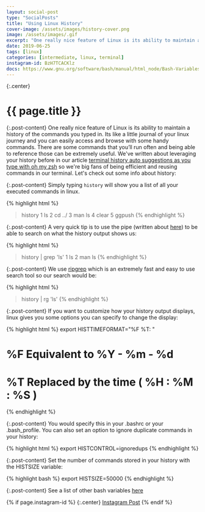 ```yaml
---
layout: social-post
type: "SocialPosts"
title: "Using Linux History"
cover-image: /assets/images/history-cover.png
image: /assets/images/.gif
excerpt: "One really nice feature of Linux is its ability to maintain a history of the commands you typed in."
date: 2019-06-25
tags: [linux]
categories: [intermediate, linux, terminal]
instagram-id: BzH7TCACKlz
docs: https://www.gnu.org/software/bash/manual/html_node/Bash-Variables.html
---
```

{:.center}
# {{ page.title }}

{:.post-content}
One really nice feature of Linux is its ability to maintain a history of the 
commands you typed in. Its like a little journal of your linux journey and you 
can easily access and browse with some handy commands. There are some commands 
that you’ll run often and being able to reference those can be extremely useful. 
We've written about leveraging your history before in our article [terminal history 
auto suggestions as you type with oh my zsh](/blog/terminal-history-auto-suggestions-as-you-type/)
so we're big fans of being efficient and reusing commands in our terminal.
Let's check out some info about history:

{:.post-content}
Simply typing `history` will show you a list of all your executed commands in linux.

{% highlight html %}
> history
1 ls
2 cd ../
3 man ls
4 clear
5 ggpush
{% endhighlight %}

{:.post-content}
A very quick tip is to use the pipe (written about [here](/social-posts/linux-sequences/))
to be able to search on what the history output shows us:

{% highlight html %}
> history | grep 'ls'
1 ls
2 man ls
{% endhighlight %}

{:.post-content}
We use <a href="https://github.com/BurntSushi/ripgrep" target="_blank">ripgrep</a>
which is an extremely fast and easy to use search tool so our search would be:

{% highlight html %}
> history | rg 'ls'
{% endhighlight %}

{:.post-content}
If you want to customize how your history output displays, linux gives you some
options you can specify to change the display:

{% highlight html %}
export HISTTIMEFORMAT="%F %T: "

# %F Equivalent to %Y - %m - %d
# %T Replaced by the time ( %H : %M : %S )
{% endhighlight %}

{:.post-content}
You would specify this in your .bashrc or your .bash_profile.
You can also set an option to ignore duplicate commands in your history:

{% highlight html %}
export HISTCONTROL=ignoredups
{% endhighlight %}

{:.post-content}
Set the number of commands stored in your history with the HISTSIZE variable:

{% highlight bash %}
export HISTSIZE=50000
{% endhighlight %}

{:.post-content}
See a list of other bash variables <a href="{{page.docs}}" target="_blank">here</a>

{% if page.instagram-id %}
{:.center}
<a class="insta-link" href="https://www.instagram.com/p/{{page.instagram-id}}" target="_blank">Instagram Post</a>
{% endif %}
